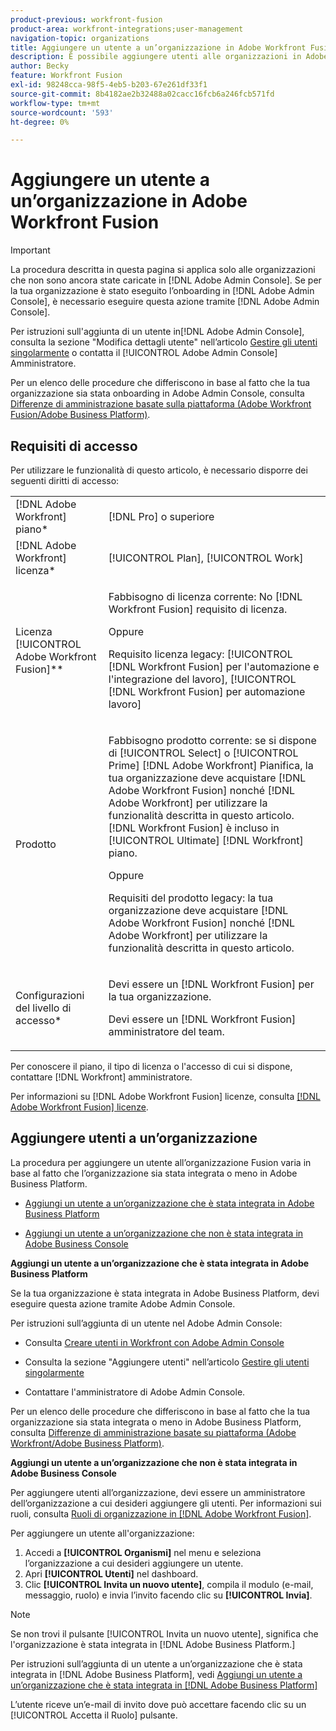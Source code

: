 ```yaml
---
product-previous: workfront-fusion
product-area: workfront-integrations;user-management
navigation-topic: organizations
title: Aggiungere un utente a un’organizzazione in Adobe Workfront Fusion
description: È possibile aggiungere utenti alle organizzazioni in Adobe Workfront Fusion.
author: Becky
feature: Workfront Fusion
exl-id: 98248cca-98f5-4eb5-b203-67e261df33f1
source-git-commit: 8b4182ae2b32488a02cacc16fcb6a246fcb571fd
workflow-type: tm+mt
source-wordcount: '593'
ht-degree: 0%

---
```


# Aggiungere un utente a un’organizzazione in Adobe Workfront Fusion

>[!IMPORTANT]
>
>La procedura descritta in questa pagina si applica solo alle organizzazioni che non sono ancora state caricate in [!DNL Adobe Admin Console]. Se per la tua organizzazione è stato eseguito l’onboarding in [!DNL Adobe Admin Console], è necessario eseguire questa azione tramite [!DNL Adobe Admin Console].
>
>Per istruzioni sull&#39;aggiunta di un utente in[!DNL  Adobe Admin Console], consulta la sezione &quot;Modifica dettagli utente&quot; nell’articolo [Gestire gli utenti singolarmente](https://helpx.adobe.com/enterprise/using/manage-users-individually.html) o contatta il [!UICONTROL Adobe Admin Console] Amministratore.
>
>Per un elenco delle procedure che differiscono in base al fatto che la tua organizzazione sia stata onboarding in Adobe Admin Console, consulta [Differenze di amministrazione basate sulla piattaforma (Adobe Workfront Fusion/Adobe Business Platform)](../../../quicksilver/workfront-fusion/fusion-in-admin-console/fusion-in-admin-console.md).

## Requisiti di accesso

Per utilizzare le funzionalità di questo articolo, è necessario disporre dei seguenti diritti di accesso:

<table style="table-layout:auto">
 <col> 
 <col> 
 <tbody> 
  <tr> 
    <td role="rowheader">[!DNL Adobe Workfront] piano*</td> 
   <td> <p>[!DNL Pro] o superiore</p> </td> 
  </tr> 
   <tr> 
    <td role="rowheader">[!DNL Adobe Workfront] licenza*</td> 
    <td> <p>[!UICONTROL Plan], [!UICONTROL Work]</p> </td> 
   </tr>
   <tr> 
   <td role="rowheader">Licenza [!UICONTROL Adobe Workfront Fusion]**</td> 
   <td>
   <p>Fabbisogno di licenza corrente: No [!DNL Workfront Fusion] requisito di licenza.</p>
   <p>Oppure</p>
   <p>Requisito licenza legacy: [!UICONTROL [!DNL Workfront Fusion] per l'automazione e l'integrazione del lavoro], [!UICONTROL [!DNL Workfront Fusion] per automazione lavoro]</p>
   </td>
  </tr> 
  <tr> 
   <td role="rowheader">Prodotto</td> 
   <td>
   <p>Fabbisogno prodotto corrente: se si dispone di [!UICONTROL Select] o [!UICONTROL Prime] [!DNL Adobe Workfront] Pianifica, la tua organizzazione deve acquistare [!DNL Adobe Workfront Fusion] nonché [!DNL Adobe Workfront] per utilizzare la funzionalità descritta in questo articolo. [!DNL Workfront Fusion] è incluso in [!UICONTROL Ultimate] [!DNL Workfront] piano.</p>
   <p>Oppure</p>
   <p>Requisiti del prodotto legacy: la tua organizzazione deve acquistare [!DNL Adobe Workfront Fusion] nonché [!DNL Adobe Workfront] per utilizzare la funzionalità descritta in questo articolo.</p>
   </td> 
  </tr> 
  <tr data-mc-conditions=""> 
   <td role="rowheader">Configurazioni del livello di accesso*</td> 
   <td> 
     <p>Devi essere un [!DNL Workfront Fusion] per la tua organizzazione.</p>
     <p>Devi essere un [!DNL Workfront Fusion] amministratore del team.</p>
   </td> 
  </tr> 
 </tbody> 
</table>

Per conoscere il piano, il tipo di licenza o l&#39;accesso di cui si dispone, contattare [!DNL Workfront] amministratore.

Per informazioni su [!DNL Adobe Workfront Fusion] licenze, consulta [[!DNL Adobe Workfront Fusion] licenze](../../workfront-fusion/get-started/license-automation-vs-integration.md).

## Aggiungere utenti a un’organizzazione

<p>La procedura per aggiungere un utente all’organizzazione Fusion varia in base al fatto che l’organizzazione sia stata integrata o meno in Adobe Business Platform. </p>
<ul>
<li> <p><a href="#add-a-user-to-an-organization-that-has-been-onboarded-to-the-adobe-business-platform" class="MCXref xref">Aggiungi un utente a un’organizzazione che è stata integrata in Adobe Business Platform</a> </p> </li>
<li> <p><a href="#add-a-user-to-an-organization-that-has-not-been-onboarded-to-the-adobe-business-console" class="MCXref xref">Aggiungi un utente a un’organizzazione che non è stata integrata in Adobe Business Console</a> </p> </li>
</ul>
<div>
<p><strong>Aggiungi un utente a un’organizzazione che è stata integrata in Adobe Business Platform</strong></p>
<p>Se la tua organizzazione è stata integrata in Adobe Business Platform, devi eseguire questa azione tramite Adobe Admin Console.</p>
<p>Per istruzioni sull’aggiunta di un utente nel Adobe Admin Console:</p>
<ul>
<li> <p>Consulta <a href="../../administration-and-setup/add-users/create-and-manage-users/admin-console.md#create" class="MCXref xref">Creare utenti in Workfront con Adobe Admin Console</a></p> </li>
<li> <p>Consulta la sezione "Aggiungere utenti" nell’articolo <a href="https://helpx.adobe.com/enterprise/using/manage-users-individually.html">Gestire gli utenti singolarmente</a></p> </li>
<li> <p>Contattare l'amministratore di Adobe Admin Console.</p> </li>
</ul>
<p>Per un elenco delle procedure che differiscono in base al fatto che la tua organizzazione sia stata integrata o meno in Adobe Business Platform, consulta <a href="../../administration-and-setup/get-started-wf-administration/actions-in-admin-console.md" class="MCXref xref">Differenze di amministrazione basate su piattaforma (Adobe Workfront/Adobe Business Platform)</a>.</p>
</div>
<p><strong>Aggiungi un utente a un’organizzazione che non è stata integrata in Adobe Business Console</strong></p>

Per aggiungere utenti all’organizzazione, devi essere un amministratore dell’organizzazione a cui desideri aggiungere gli utenti. Per informazioni sui ruoli, consulta [Ruoli di organizzazione in [!DNL Adobe Workfront Fusion]](../../workfront-fusion/organizations/organization-roles.md).

Per aggiungere un utente all&#39;organizzazione:

1. Accedi a **[!UICONTROL Organismi]** nel menu e seleziona l’organizzazione a cui desideri aggiungere un utente.
1. Apri **[!UICONTROL Utenti]** nel dashboard.
1. Clic **[!UICONTROL Invita un nuovo utente]**, compila il modulo (e-mail, messaggio, ruolo) e invia l’invito facendo clic su **[!UICONTROL Invia]**.

>[!NOTE]
>
>   
><p>Se non trovi il pulsante [!UICONTROL Invita un nuovo utente], significa che l'organizzazione è stata integrata in [!DNL Adobe Business Platform.] </p>
>
>   <p>Per istruzioni sull’aggiunta di un utente a un’organizzazione che è stata integrata in [!DNL Adobe Business Platform], vedi <a href="#add-a-user-to-an-organization-that-has-been-onboarded-to-the-adobe-business-platform" class="MCXref xref">Aggiungi un utente a un’organizzazione che è stata integrata in [!DNL Adobe Business Platform]</a></p>

L’utente riceve un’e-mail di invito dove può accettare facendo clic su un [!UICONTROL Accetta il Ruolo] pulsante.
